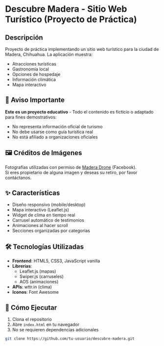 # Descubre Madera - Sitio Web Turístico (Proyecto de Práctica)

## Descripción
Proyecto de práctica implementando un sitio web turístico para la ciudad de Madera, Chihuahua. La aplicación muestra:

- Atracciones turísticas
- Gastronomía local
- Opciones de hospedaje
- Información climática
- Mapa interactivo

## 📌 Aviso Importante
**Este es un proyecto educativo** - Todo el contenido es ficticio o adaptado para fines demostrativos:
- No representa información oficial de turismo
- No debe usarse como guía turística real
- No está afiliado a organizaciones oficiales

## 🖼️ Créditos de Imágenes
Fotografías utilizadas con permiso de [Madera Drone](URL_FACEBOOK) (Facebook).  
Si eres propietario de alguna imagen y deseas su retiro, por favor contáctanos.

## ✨ Características
- Diseño responsivo (mobile/desktop)
- Mapa interactivo (Leaflet.js)
- Widget de clima en tiempo real
- Carrusel automático de testimonios
- Animaciones al hacer scroll
- Secciones organizadas por categorías

## 🛠️ Tecnologías Utilizadas
- **Frontend**: HTML5, CSS3, JavaScript vanilla
- **Librerías**: 
  - Leaflet.js (mapas)
  - Swiper.js (carruseles)
  - AOS (animaciones)
- **APIs**: wttr.in (clima)
- **Iconos**: Font Awesome

## 🚀 Cómo Ejecutar
1. Clona el repositorio
2. Abre `index.html` en tu navegador
3. No se requieren dependencias adicionales

```bash
git clone https://github.com/tu-usuario/descubre-madera.git
